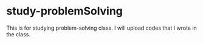 # study-problemSolving
This is for studying problem-solving class. I will upload codes that I wrote in the class.
